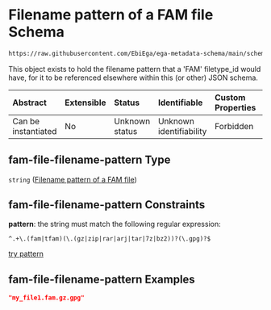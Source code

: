 # Filename pattern of a FAM file Schema

```txt
https://raw.githubusercontent.com/EbiEga/ega-metadata-schema/main/schemas/EGA.common-definitions.json#/definitions/fam-file-filename-pattern
```

This object exists to hold the filename pattern that a 'FAM' filetype\_id would have, for it to be referenced elsewhere within this (or other) JSON schema.

| Abstract            | Extensible | Status         | Identifiable            | Custom Properties | Additional Properties | Access Restrictions | Defined In                                                                                           |
| :------------------ | :--------- | :------------- | :---------------------- | :---------------- | :-------------------- | :------------------ | :--------------------------------------------------------------------------------------------------- |
| Can be instantiated | No         | Unknown status | Unknown identifiability | Forbidden         | Allowed               | none                | [EGA.common-definitions.json\*](../../../schemas/EGA.common-definitions.json "open original schema") |

## fam-file-filename-pattern Type

`string` ([Filename pattern of a FAM file](ega-12-definitions-filename-pattern-of-a-fam-file.md))

## fam-file-filename-pattern Constraints

**pattern**: the string must match the following regular expression:&#x20;

```regexp
^.+\.(fam|tfam)(\.(gz|zip|rar|arj|tar|7z|bz2))?(\.gpg)?$
```

[try pattern](https://regexr.com/?expression=%5E.%2B%5C.\(fam%7Ctfam\)\(%5C.\(gz%7Czip%7Crar%7Carj%7Ctar%7C7z%7Cbz2\)\)%3F\(%5C.gpg\)%3F%24 "try regular expression with regexr.com")

## fam-file-filename-pattern Examples

```json
"my_file1.fam.gz.gpg"
```
